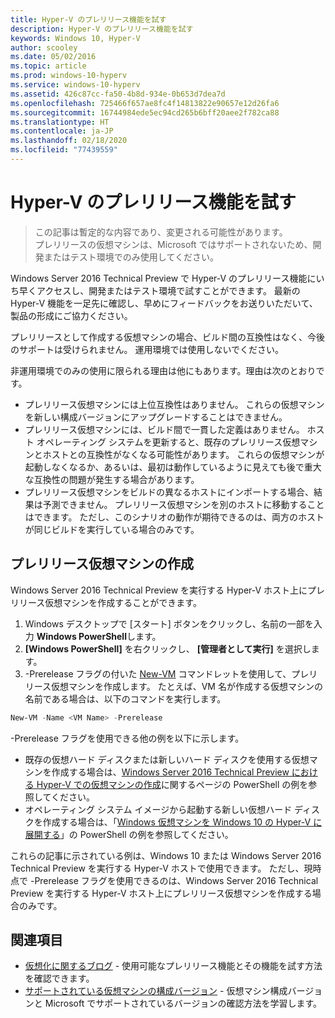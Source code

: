 ```yaml
---
title: Hyper-V のプレリリース機能を試す
description: Hyper-V のプレリリース機能を試す
keywords: Windows 10, Hyper-V
author: scooley
ms.date: 05/02/2016
ms.topic: article
ms.prod: windows-10-hyperv
ms.service: windows-10-hyperv
ms.assetid: 426c87cc-fa50-4b8d-934e-0b653d7dea7d
ms.openlocfilehash: 725466f657ae8fc4f14813822e90657e12d26fa6
ms.sourcegitcommit: 16744984ede5ec94cd265b6bff20aee2f782ca88
ms.translationtype: HT
ms.contentlocale: ja-JP
ms.lasthandoff: 02/18/2020
ms.locfileid: "77439559"
---
```

# <a name="try-pre-release-features-for-hyper-v"></a>Hyper-V のプレリリース機能を試す

> この記事は暫定的な内容であり、変更される可能性があります。  
  プレリリースの仮想マシンは、Microsoft ではサポートされないため、開発またはテスト環境でのみ使用してください。

Windows Server 2016 Technical Preview で Hyper-V のプレリリース機能にいち早くアクセスし、開発またはテスト環境で試すことができます。 最新の Hyper-V 機能を一足先に確認し、早めにフィードバックをお送りいただいて、製品の形成にご協力ください。

プレリリースとして作成する仮想マシンの場合、ビルド間の互換性はなく、今後のサポートは受けられません。  運用環境では使用しないでください。

非運用環境でのみの使用に限られる理由は他にもあります。理由は次のとおりです。

* プレリリース仮想マシンには上位互換性はありません。 これらの仮想マシンを新しい構成バージョンにアップグレードすることはできません。
* プレリリース仮想マシンには、ビルド間で一貫した定義はありません。 ホスト オペレーティング システムを更新すると、既存のプレリリース仮想マシンとホストとの互換性がなくなる可能性があります。 これらの仮想マシンが起動しなくなるか、あるいは、最初は動作しているように見えても後で重大な互換性の問題が発生する場合があります。
* プレリリース仮想マシンをビルドの異なるホストにインポートする場合、結果は予測できません。 プレリリース仮想マシンを別のホストに移動することはできます。 ただし、このシナリオの動作が期待できるのは、両方のホストが同じビルドを実行している場合のみです。

## <a name="create-a-pre-release-virtual-machine"></a>プレリリース仮想マシンの作成

Windows Server 2016 Technical Preview を実行する Hyper-V ホスト上にプレリリース仮想マシンを作成することができます。

1. Windows デスクトップで [スタート] ボタンをクリックし、名前の一部を入力 **Windows PowerShell**します。
2. **[Windows PowerShell]** を右クリックし、 **[管理者として実行]** を選択します。
3. -Prerelease フラグの付いた [New-VM](https://docs.microsoft.com/powershell/module/hyper-v/new-vm?view=win10-ps) コマンドレットを使用して、プレリリース仮想マシンを作成します。 たとえば、VM 名が作成する仮想マシンの名前である場合は、以下のコマンドを実行します。

``` PowerShell
New-VM -Name <VM Name> -Prerelease
```
-Prerelease フラグを使用できる他の例を以下に示します。
 - 既存の仮想ハード ディスクまたは新しいハード ディスクを使用する仮想マシンを作成する場合は、[Windows Server 2016 Technical Preview における Hyper-V での仮想マシンの作成](https://docs.microsoft.com/windows-server/virtualization/hyper-v/get-started/Create-a-virtual-machine-in-Hyper-V#BKMK_PowerShell)に関するページの PowerShell の例を参照してください。
 - オペレーティング システム イメージから起動する新しい仮想ハード ディスクを作成する場合は、「[Windows 仮想マシンを Windows 10 の Hyper-V に展開する](https://docs.microsoft.com/virtualization/hyper-v-on-windows/quick-start/create-virtual-machine)」の PowerShell の例を参照してください。

 これらの記事に示されている例は、Windows 10 または Windows Server 2016 Technical Preview を実行する Hyper-V ホストで使用できます。 ただし、現時点で -Prerelease フラグを使用できるのは、Windows Server 2016 Technical Preview を実行する Hyper-V ホスト上にプレリリース仮想マシンを作成する場合のみです。

## <a name="see-also"></a>関連項目
-  [仮想化に関するブログ](https://techcommunity.microsoft.com/t5/Virtualization/bg-p/Virtualization) - 使用可能なプレリリース機能とその機能を試す方法を確認できます。
- [サポートされている仮想マシンの構成バージョン](https://docs.microsoft.com/windows-server/virtualization/hyper-v/deploy/Upgrade-virtual-machine-version-in-Hyper-V-on-Windows-or-Windows-Server#BKMK_SupportedConfigVersions) - 仮想マシン構成バージョンと Microsoft でサポートされているバージョンの確認方法を学習します。
